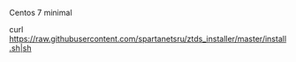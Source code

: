 Centos 7 minimal

curl https://raw.githubusercontent.com/spartanetsru/ztds_installer/master/install.sh|sh
